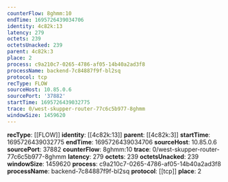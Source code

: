 ```yaml
---
counterFlow: 8ghmm:10
endTime: 1695726439034706
identity: 4c82k:13
latency: 279
octets: 239
octetsUnacked: 239
parent: 4c82k:3
place: 2
process: c9a210c7-0265-4786-af05-14b40a2ad3f8
processName: backend-7c84887f9f-bl2sq
protocol: tcp
recType: FLOW
sourceHost: 10.85.0.6
sourcePort: '37882'
startTime: 1695726439032775
trace: 0/west-skupper-router-77c6c5b977-8ghmm
windowSize: 1459620
---
```

**recType**: [[FLOW]]
**identity**: [[4c82k:13]]
**parent**: [[4c82k:3]]
**startTime**: 1695726439032775
**endTime**: 1695726439034706
**sourceHost**: 10.85.0.6
**sourcePort**: 37882
**counterFlow**: 8ghmm:10
**trace**: 0/west-skupper-router-77c6c5b977-8ghmm
**latency**: 279
**octets**: 239
**octetsUnacked**: 239
**windowSize**: 1459620
**process**: c9a210c7-0265-4786-af05-14b40a2ad3f8
**processName**: backend-7c84887f9f-bl2sq
**protocol**: [[tcp]]
**place**: 2
